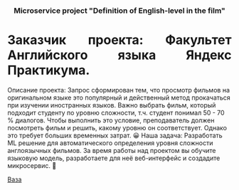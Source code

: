 <h3 align="center">Microservice project "Definition of English-level in the film"</h3>

<h1 align="justify">Заказчик проекта: Факультет Английского языка Яндекс Практикума. </h1>
Описание проекта: Запрос сформирован тем, что просмотр фильмов на оригинальном языке это популярный и действенный метод прокачаться при изучении иностранных языков. Важно выбрать фильм, который подходит студенту по уровню сложности, т.ч. студент понимал 50 - 70 % диалогов. Чтобы выполнить это условие, преподаватель должен посмотреть фильм и решить, какому уровню он соответствует. Однако это требует больших временных затрат. 😀 
Наша задача: Разработать ML решение для автоматического определения уровня сложности англоязычных фильмов. За время работы над проектом вы обучите языковую модель, разработаете для неё веб-интерфейс и создадите микросервис. 🤩 


[Ваза](https://ru.wikipedia.org/wiki/%D0%92%D0%B0%D0%B7%D0%B0 "Необязательная подсказка, выводится при наведении курсора мыши")  
